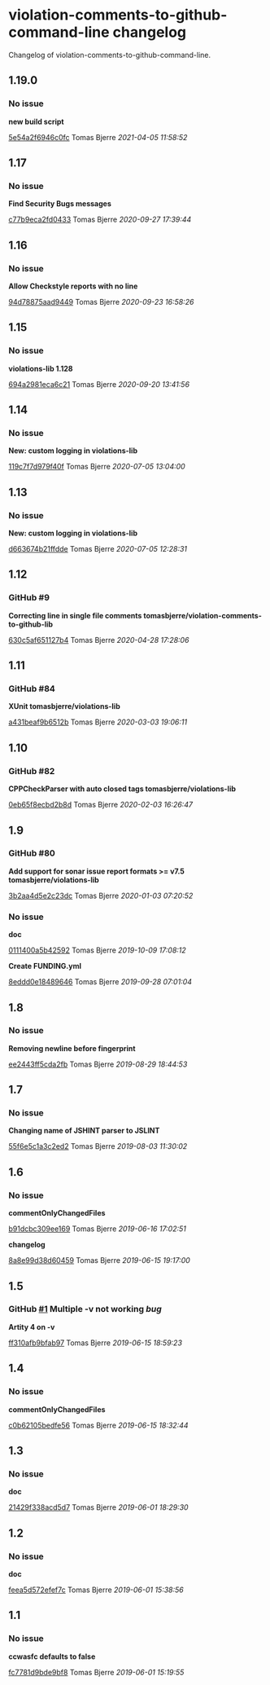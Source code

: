 
# violation-comments-to-github-command-line changelog

Changelog of violation-comments-to-github-command-line.

## 1.19.0
### No issue

**new build script**


[5e54a2f6946c0fc](https://github.com/tomasbjerre/violation-comments-to-github-command-line/commit/5e54a2f6946c0fc) Tomas Bjerre *2021-04-05 11:58:52*


## 1.17
### No issue

**Find Security Bugs messages**


[c77b9eca2fd0433](https://github.com/tomasbjerre/violation-comments-to-github-command-line/commit/c77b9eca2fd0433) Tomas Bjerre *2020-09-27 17:39:44*


## 1.16
### No issue

**Allow Checkstyle reports with no line**


[94d78875aad9449](https://github.com/tomasbjerre/violation-comments-to-github-command-line/commit/94d78875aad9449) Tomas Bjerre *2020-09-23 16:58:26*


## 1.15
### No issue

**violations-lib 1.128**


[694a2981eca6c21](https://github.com/tomasbjerre/violation-comments-to-github-command-line/commit/694a2981eca6c21) Tomas Bjerre *2020-09-20 13:41:56*


## 1.14
### No issue

**New: custom logging in violations-lib**


[119c7f7d979f40f](https://github.com/tomasbjerre/violation-comments-to-github-command-line/commit/119c7f7d979f40f) Tomas Bjerre *2020-07-05 13:04:00*


## 1.13
### No issue

**New: custom logging in violations-lib**


[d663674b21ffdde](https://github.com/tomasbjerre/violation-comments-to-github-command-line/commit/d663674b21ffdde) Tomas Bjerre *2020-07-05 12:28:31*


## 1.12
### GitHub #9   

**Correcting line in single file comments tomasbjerre/violation-comments-to-github-lib**


[630c5af651127b4](https://github.com/tomasbjerre/violation-comments-to-github-command-line/commit/630c5af651127b4) Tomas Bjerre *2020-04-28 17:28:06*


## 1.11
### GitHub #84   

**XUnit tomasbjerre/violations-lib**


[a431beaf9b6512b](https://github.com/tomasbjerre/violation-comments-to-github-command-line/commit/a431beaf9b6512b) Tomas Bjerre *2020-03-03 19:06:11*


## 1.10
### GitHub #82   

**CPPCheckParser with auto closed <error/> tags tomasbjerre/violations-lib**


[0eb65f8ecbd2b8d](https://github.com/tomasbjerre/violation-comments-to-github-command-line/commit/0eb65f8ecbd2b8d) Tomas Bjerre *2020-02-03 16:26:47*


## 1.9
### GitHub #80   

**Add support for sonar issue report formats >= v7.5 tomasbjerre/violations-lib**


[3b2aa4d5e2c23dc](https://github.com/tomasbjerre/violation-comments-to-github-command-line/commit/3b2aa4d5e2c23dc) Tomas Bjerre *2020-01-03 07:20:52*


### No issue

**doc**


[0111400a5b42592](https://github.com/tomasbjerre/violation-comments-to-github-command-line/commit/0111400a5b42592) Tomas Bjerre *2019-10-09 17:08:12*

**Create FUNDING.yml**


[8eddd0e18489646](https://github.com/tomasbjerre/violation-comments-to-github-command-line/commit/8eddd0e18489646) Tomas Bjerre *2019-09-28 07:01:04*


## 1.8
### No issue

**Removing newline before fingerprint**


[ee2443ff5cda2fb](https://github.com/tomasbjerre/violation-comments-to-github-command-line/commit/ee2443ff5cda2fb) Tomas Bjerre *2019-08-29 18:44:53*


## 1.7
### No issue

**Changing name of JSHINT parser to JSLINT**


[55f6e5c1a3c2ed2](https://github.com/tomasbjerre/violation-comments-to-github-command-line/commit/55f6e5c1a3c2ed2) Tomas Bjerre *2019-08-03 11:30:02*


## 1.6
### No issue

**commentOnlyChangedFiles**


[b91dcbc309ee169](https://github.com/tomasbjerre/violation-comments-to-github-command-line/commit/b91dcbc309ee169) Tomas Bjerre *2019-06-16 17:02:51*

**changelog**


[8a8e99d38d60459](https://github.com/tomasbjerre/violation-comments-to-github-command-line/commit/8a8e99d38d60459) Tomas Bjerre *2019-06-15 19:17:00*


## 1.5
### GitHub [#1](https://github.com/tomasbjerre/violation-comments-to-github-command-line/issues/1) Multiple -v not working    *bug*  

**Artity 4 on -v**


[ff310afb9bfab97](https://github.com/tomasbjerre/violation-comments-to-github-command-line/commit/ff310afb9bfab97) Tomas Bjerre *2019-06-15 18:59:23*


## 1.4
### No issue

**commentOnlyChangedFiles**


[c0b62105bedfe56](https://github.com/tomasbjerre/violation-comments-to-github-command-line/commit/c0b62105bedfe56) Tomas Bjerre *2019-06-15 18:32:44*


## 1.3
### No issue

**doc**


[21429f338acd5d7](https://github.com/tomasbjerre/violation-comments-to-github-command-line/commit/21429f338acd5d7) Tomas Bjerre *2019-06-01 18:29:30*


## 1.2
### No issue

**doc**


[feea5d572efef7c](https://github.com/tomasbjerre/violation-comments-to-github-command-line/commit/feea5d572efef7c) Tomas Bjerre *2019-06-01 15:38:56*


## 1.1
### No issue

**ccwasfc defaults to false**


[fc7781d9bde9bf8](https://github.com/tomasbjerre/violation-comments-to-github-command-line/commit/fc7781d9bde9bf8) Tomas Bjerre *2019-06-01 15:19:55*


